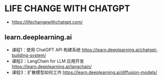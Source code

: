 
# LIFE CHANGE WITH CHATGPT

- <https://lifechangewithchatgpt.com/>

## learn.deeplearning.ai
- 课程1：使用 ChatGPT API 构建系统 https://learn.deeplearning.ai/chatgpt-building-system/ 
- 课程2：LangChain for LLM 应用开发 https://learn.deeplearning.ai/langchain/ 
- 课程3：扩散模型如何工作 https://learn.deeplearning.ai/diffusion-models/
